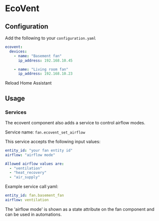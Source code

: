 # EcoVent

## Configuration

Add the following to your `configuration.yaml`

```yaml
ecovent:
  devices:
    - name: "Basement fan"
      ip_address: 192.168.10.45

    - name: "Living room fan"
      ip_address: 192.168.10.23
```

Reload Home Assistant

## Usage

### Services

The ecovent component also adds a service to control airflow modes.

Service name: `fan.ecovent_set_airflow`

This service accepts the following input values:

```yaml
entity_id: "your fan entity id"
airflow: "airflow mode"

Allowed airflow values are:
  - "ventilation"
  - "heat_recovery"
  - "air_supply"
```

Example service call yaml:

```yaml
entity_id: fan.basement_fan
airflow: ventilation
```

The 'airflow mode' is shown as a state attribute on the fan component and can be used in automations.
